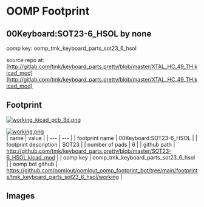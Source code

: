 # OOMP Footprint  
## 00Keyboard:SOT23-6_HSOL  by none  
  
oomp key: oomp_tmk_keyboard_parts_sot23_6_hsol  
  
source repo at: [http://gitlab.com/tmk/keyboard_parts.pretty/blob/master/XTAL_HC_49_TH.kicad_mod](http://gitlab.com/tmk/keyboard_parts.pretty/blob/master/XTAL_HC_49_TH.kicad_mod)  
## Footprint  
  
[![working_kicad_pcb_3d.png](working_kicad_pcb_3d_600.png)](working_kicad_pcb_3d.png)  
  
[![working.png](working_600.png)](working.png)  
| name | value | 
| --- | --- | 
| footprint name | 00Keyboard:SOT23-6_HSOL | 
| footprint description | SOT23 | 
| number of pads | 6 | 
| github path | http://github.com/tmk/keyboard_parts.pretty/blob/master/SOT23-6_HSOL.kicad_mod | 
| oomp key | oomp_tmk_keyboard_parts_sot23_6_hsol | 
| oomp bot github | https://github.com/oomlout/oomlout_oomp_footprint_bot/tree/main/footprints/tmk_keyboard_parts_sot23_6_hsol/working | 
## Images  
